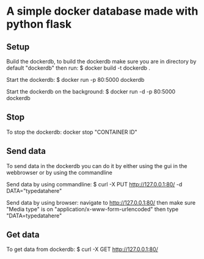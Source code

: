 # A simple docker database made with python flask

## Setup
Build the dockerdb, to build the dockerdb make sure you are in directory by default "dockerdb" then run: $ docker build -t dockerdb .

Start the dockerdb: $ docker run -p 80:5000 dockerdb

Start the dockerdb on the background: $ docker run -d -p 80:5000 dockerdb

## Stop
To stop the dockerdb: docker stop "CONTAINER ID"

## Send data
To send data in the dockerdb you can do it by either using the gui in the webbrowser or by using the commandline

Send data by using commandline: $ curl -X PUT http://127.0.0.1:80/ -d DATA="typedatahere"

Send data by using browser: navigate to http://127.0.0.1:80/ then make sure "Media type" is on "application/x-www-form-urlencoded" then type "DATA=typedatahere"

## Get data
To get data from dockerdb: $ curl -X GET http://127.0.0.1:80/
